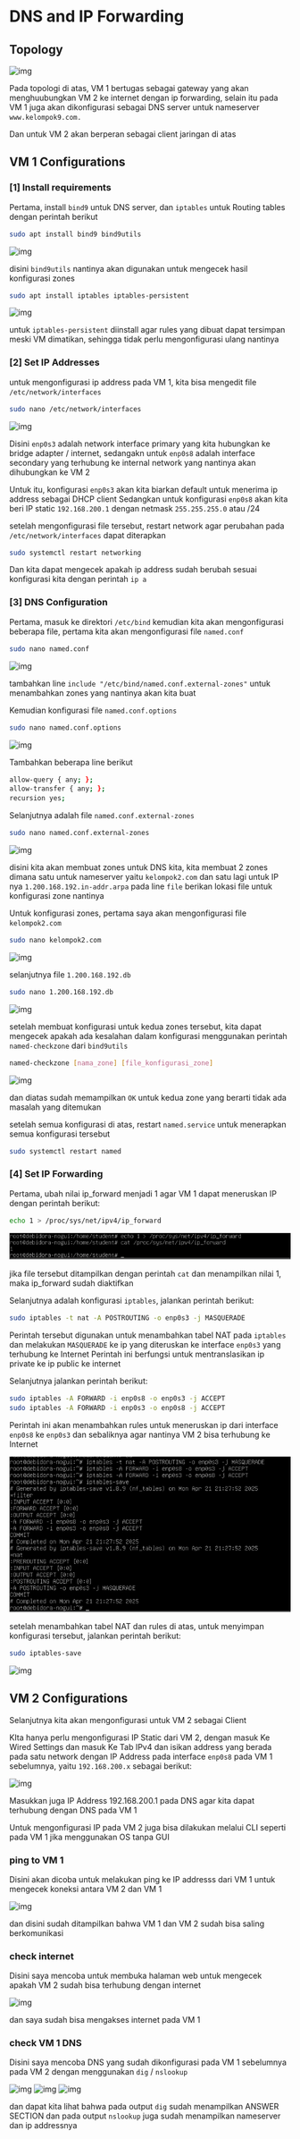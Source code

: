 # DNS and IP Forwarding

## Topology

![img](img/topology.png)

Pada topologi di atas, VM 1 bertugas sebagai gateway yang akan menghuubungkan VM 2 ke internet dengan ip forwarding, selain itu pada VM 1 juga akan dikonfigurasi sebagai DNS server untuk nameserver `www.kelompok9.com.`

Dan untuk VM 2 akan berperan sebagai client jaringan di atas

## VM 1 Configurations

### [1] Install requirements

Pertama, install `bind9` untuk DNS server, dan `iptables` untuk Routing tables dengan perintah berikut

```bash
sudo apt install bind9 bind9utils
```

![img](img/1.png)

disini `bind9utils` nantinya akan digunakan untuk mengecek hasil konfigurasi zones

```bash
sudo apt install iptables iptables-persistent
```

![img](img/2.png)

untuk `iptables-persistent` diinstall agar rules yang dibuat dapat tersimpan meski VM dimatikan, sehingga tidak perlu mengonfigurasi ulang nantinya

### [2] Set IP Addresses

untuk mengonfigurasi ip address pada VM 1, kita bisa mengedit file `/etc/network/interfaces`

```bash
sudo nano /etc/network/interfaces
```

![img](img/3.png)

Disini `enp0s3` adalah network interface primary yang kita hubungkan ke bridge adapter / internet, sedangakn untuk `enp0s8` adalah interface secondary yang terhubung ke internal network yang nantinya akan dihubungkan ke VM 2

Untuk itu, konfigurasi `enp0s3` akan kita biarkan default untuk menerima ip address sebagai DHCP client
Sedangkan untuk konfigurasi `enp0s8` akan kita beri IP static `192.168.200.1` dengan netmask `255.255.255.0` atau /24

setelah mengonfigurasi file tersebut, restart network agar perubahan pada `/etc/network/interfaces` dapat diterapkan

```bash
sudo systemctl restart networking
```

Dan kita dapat mengecek apakah ip address sudah berubah sesuai konfigurasi kita dengan perintah `ip a`

### [3] DNS Configuration

Pertama, masuk ke direktori `/etc/bind` kemudian kita akan mengonfigurasi beberapa file, pertama kita akan mengonfigurasi file `named.conf`

```bash
sudo nano named.conf
```

![img](img/4.png)

tambahkan line `include "/etc/bind/named.conf.external-zones"` untuk menambahkan zones yang nantinya akan kita buat

Kemudian konfigurasi file `named.conf.options`

```bash
sudo nano named.conf.options
```

![img](img/5.png)

Tambahkan beberapa line berikut

```bash
allow-query { any; };
allow-transfer { any; };
recursion yes;
```

Selanjutnya adalah file `named.conf.external-zones`

```bash
sudo nano named.conf.external-zones
```

![img](img/6.png)

disini kita akan membuat zones untuk DNS kita, kita membuat 2 zones dimana satu untuk nameserver yaitu `kelompok2.com` dan satu lagi untuk IP nya `1.200.168.192.in-addr.arpa`
pada line `file` berikan lokasi file untuk konfigurasi zone nantinya

Untuk konfigurasi zones, pertama saya akan mengonfigurasi file `kelompok2.com`

```bash
sudo nano kelompok2.com
```

![img](img/7.png)

selanjutnya file `1.200.168.192.db`

```bash
sudo nano 1.200.168.192.db
```

![img](img/8.png)

setelah membuat konfigurasi untuk kedua zones tersebut, kita dapat mengecek apakah ada kesalahan dalam konfigurasi menggunakan perintah `named-checkzone` dari `bind9utils`

```bash
named-checkzone [nama_zone] [file_konfigurasi_zone]
```

![img](img/9.png)

dan diatas sudah memampilkan `OK` untuk kedua zone yang berarti tidak ada masalah yang ditemukan

setelah semua konfigurasi di atas, restart `named.service` untuk menerapkan semua konfigurasi tersebut

```bash
sudo systemctl restart named
```

### [4] Set IP Forwarding

Pertama, ubah nilai ip_forward menjadi 1 agar VM 1 dapat meneruskan IP dengan perintah berikut:

```bash
echo 1 > /proc/sys/net/ipv4/ip_forward
```

![img](img/ip_forward.png)

jika file tersebut ditampilkan dengan perintah `cat` dan menampilkan nilai 1, maka ip_forward sudah diaktifkan

Selanjutnya adalah konfigurasi `iptables`, jalankan perintah berikut:

```bash
sudo iptables -t nat -A POSTROUTING -o enp0s3 -j MASQUERADE
```

Perintah tersebut digunakan untuk menambahkan tabel NAT pada `iptables` dan melakukan `MASQUERADE` ke ip yang diteruskan ke interface `enp0s3` yang terhubung ke Internet
Perintah ini berfungsi untuk mentranslasikan ip private ke ip public ke internet 

Selanjutnya jalankan perintah berikut:

```bash
sudo iptables -A FORWARD -i enp0s8 -o enp0s3 -j ACCEPT
sudo iptables -A FORWARD -i enp0s3 -o enp0s8 -j ACCEPT
```

Perintah ini akan menambahkan rules untuk meneruskan ip dari interface `enp0s8` ke `enp0s3` dan sebaliknya agar nantinya VM 2 bisa terhubung ke Internet

![img](img/iptables.png)

setelah menambahkan tabel NAT dan rules di atas, untuk menyimpan konfigurasi tersebut, jalankan perintah berikut:

```bash
sudo iptables-save
```

![img](img/iptables-save.png)

## VM 2 Configurations

Selanjutnya kita akan mengonfigurasi untuk VM 2 sebagai Client

KIta hanya perlu mengonfigurasi IP Static dari VM 2, dengan masuk Ke Wired Settings dan masuk Ke Tab IPv4 dan isikan address yang berada pada satu network dengan IP Address pada interface `enp0s8` pada VM 1 sebelumnya, yaitu `192.168.200.x` sebagai berikut:

![img](img/10.png)

Masukkan juga IP Address 192.168.200.1 pada DNS agar kita dapat terhubung dengan DNS pada VM 1

Untuk mengonfigurasi IP pada VM 2 juga bisa dilakukan melalui CLI seperti pada VM 1 jika menggunakan OS tanpa GUI

### ping to VM 1

Disini akan dicoba untuk melakukan ping ke IP addresss dari VM 1 untuk mengecek koneksi antara VM 2 dan VM 1

![img](img/11.png)

dan disini sudah ditampilkan bahwa VM 1 dan VM 2 sudah bisa saling berkomunikasi

### check internet

Disini saya mencoba untuk membuka halaman web untuk mengecek apakah VM 2 sudah bisa terhubung dengan internet

![img](img/12.png)

dan saya sudah bisa mengakses internet pada VM 1

### check VM 1 DNS

Disini saya mencoba DNS yang sudah dikonfigurasi pada VM 1 sebelumnya pada VM 2 dengan menggunakan `dig` / `nslookup`

![img](img/13.png)
![img](img/14.png)
![img](img/15.png)

dan dapat kita lihat bahwa pada output `dig` sudah menampilkan ANSWER SECTION dan pada output `nslookup` juga sudah menampilkan nameserver dan ip addressnya
